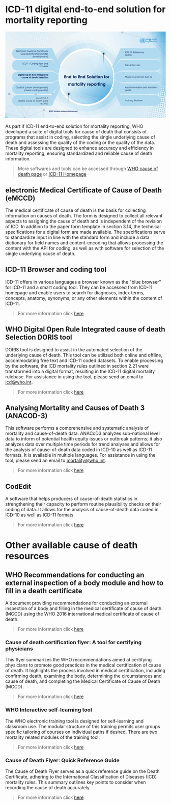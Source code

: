 # ICD-11 digital end-to-end solution for mortality reporting


![endtoendsolution picture ](img/endtoendsolution.png)

As part if ICD-11 end-to-end solution for mortality reporting, WHO developed a suite of digital tools for cause of death that consists of programs that assist in coding, selecting the single underlying cause of death and assessing the quality of the coding or the quality of the data. These digital tools are designed to enhance accuracy and efficiency in mortality reporting, ensuring standardized and reliable cause of death information.

 > More softwares and tools can be accessed through [WHO cause of death page](https://www.who.int/standards/classifications/classification-of-diseases/cause-of-death) or [ICD-11 Homepage](https://icd.who.int) 

## electronic Medical Certificate of Cause of Death (eMCCD)

The medical certificate of cause of death is the basis for collecting information on causes of death. The form is designed to collect all relevant aspects to assigning the cause of death and is independent of the revision of ICD. In addition to the paper form template in section 3.14, the technical specifications for a digital form are made available. The specifications serve to standardize input in line with the standard form and include a data dictionary for field names and content-encoding that allows processing the content with the API for coding, as well as with software for selection of the single underlying cause of death.


## ICD-11 Browser and coding tool

ICD-11 offers in various languages a browser known as the "blue browser" for ICD-11 and a smart coding tool. They can be accessed from ICD-11 homepage and enable users to search for diagnoses, index terms, concepts, anatomy, synonyms, or any other elements within the content of ICD-11.

 > For more information click [here](https://icd.who.int/browse)

## WHO Digital Open Rule Integrated cause of death Selection DORIS tool

DORIS tool is designed to assist in the automated selection of the underlying cause of death. This tool can be utilized both online and offline, accommodating free text and ICD-11 coded datasets. To enable processing by the software, the ICD mortality rules outlined in section  2.21 were transformed into a digital format, resulting in the ICD-11 digital mortality rulebase. For assistance in using the tool, please send an email to icd@who.int.

 > For more information click [here](https://icd.who.int/doris) 

## Analysing Mortality and Causes of Death 3 (ANACOD-3)
This software performs a comprehensive and systematic analysis of mortality and cause-of-death data. ANACoD3 analyzes sub-national level data to inform of potential health equity issues or outbreak patterns; it also analyzes data over multiple time periods for trend analyses and allows for the analysis of cause-of-death data coded in ICD-10 as well as ICD-11 formats. It is available in multiple languages. For assistance in using the tool, please send an email to mortality@who.int.

 > For more information click [here](https://icd.who.int/anacod)

## CodEdit

A software that helps producers of cause-of-death statistics in strengthening their capacity to perform routine plausibility checks on their coding of data. It allows for the analysis of cause-of-death data coded in ICD-10 as well as ICD-11 formats

 > For more information click [here](https://www.who.int/standards/classifications/classification-of-diseases/services/codedit-tool#/upload)

# Other available cause of death resources 

## WHO Recommendations for conducting an external inspection of a body module and how to fill in a death certificate
A document providing recommendations for conducting an external inspection of a body and filling in the medical certificate of cause of death (MCCD) using the WHO 2016 international medical certificate of cause of death.

 > For more information click [here](https://www.who.int/publications/m/item/who-recommendations-for-conducting-an-external-inspection-of-a-body-and-filling-in-the-medical-certificate-of-cause-of-death)

### Cause of death certification flyer: A tool for certifying physicians

This flyer summarizes the WHO recommendations aimed at certifying physicians to promote good practices in the medical certification of cause of death. It highlights the process involved in medical certification, including confirming death, examining the body, determining the circumstances and cause of death, and completing the Medical Certificate of Cause of Death (MCCD). 

 > For more information click [here](https://www.who.int/publications/m/item/cause-of-death-certification-flyer---a-tool-for-certifying-physicians)

### WHO Interactive self-learning tool

The WHO electronic training tool is designed for self-learning and classroom use. The modular structure of this training permits user groups specific tailoring of courses on individual paths if desired. There are two mortality related modules of the training tool.

 > For more information click [here](https://icd.who.int/training/icd10training/ICD-10%20Death%20Certificate/html/index.html)

### Cause of Death Flyer: Quick Reference Guide

The Cause of Death Flyer serves as a quick reference guide on the Death Certificate, adhering to the International Classification of Diseases (ICD) mortality rules. This summary outlines key points to consider when recording the cause of death accurately.

> For more information click [here](https://cdn.who.int/media/docs/default-source/classification/icd/cause-of-death/causeofdeathflyer_2015.pdf?sfvrsn=9ec05f86_1#/upload)
